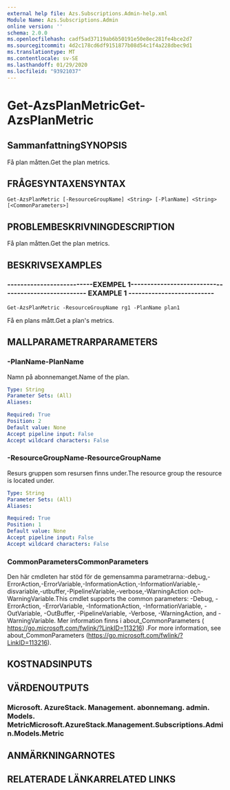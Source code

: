```yaml
---
external help file: Azs.Subscriptions.Admin-help.xml
Module Name: Azs.Subscriptions.Admin
online version: ''
schema: 2.0.0
ms.openlocfilehash: cadf5ad37119ab6b50191e50e8ec281fe4bce2d7
ms.sourcegitcommit: 4d2c178cd6df9151877b08d54c1f4a228dbec9d1
ms.translationtype: MT
ms.contentlocale: sv-SE
ms.lasthandoff: 01/29/2020
ms.locfileid: "93921037"
---
```

# <span data-ttu-id="c98a8-101">Get-AzsPlanMetric</span><span class="sxs-lookup"><span data-stu-id="c98a8-101">Get-AzsPlanMetric</span></span>

## <span data-ttu-id="c98a8-102">Sammanfattning</span><span class="sxs-lookup"><span data-stu-id="c98a8-102">SYNOPSIS</span></span>
<span data-ttu-id="c98a8-103">Få plan måtten.</span><span class="sxs-lookup"><span data-stu-id="c98a8-103">Get the plan metrics.</span></span>

## <span data-ttu-id="c98a8-104">FRÅGESYNTAXEN</span><span class="sxs-lookup"><span data-stu-id="c98a8-104">SYNTAX</span></span>

```
Get-AzsPlanMetric [-ResourceGroupName] <String> [-PlanName] <String> [<CommonParameters>]
```

## <span data-ttu-id="c98a8-105">PROBLEMBESKRIVNING</span><span class="sxs-lookup"><span data-stu-id="c98a8-105">DESCRIPTION</span></span>
<span data-ttu-id="c98a8-106">Få plan måtten.</span><span class="sxs-lookup"><span data-stu-id="c98a8-106">Get the plan metrics.</span></span>

## <span data-ttu-id="c98a8-107">BESKRIVS</span><span class="sxs-lookup"><span data-stu-id="c98a8-107">EXAMPLES</span></span>

### <span data-ttu-id="c98a8-108">--------------------------EXEMPEL 1--------------------------</span><span class="sxs-lookup"><span data-stu-id="c98a8-108">-------------------------- EXAMPLE 1 --------------------------</span></span>
```
Get-AzsPlanMetric -ResourceGroupName rg1 -PlanName plan1
```

<span data-ttu-id="c98a8-109">Få en plans mått.</span><span class="sxs-lookup"><span data-stu-id="c98a8-109">Get a plan's metrics.</span></span>

## <span data-ttu-id="c98a8-110">MALLPARAMETRAR</span><span class="sxs-lookup"><span data-stu-id="c98a8-110">PARAMETERS</span></span>

### <span data-ttu-id="c98a8-111">-PlanName</span><span class="sxs-lookup"><span data-stu-id="c98a8-111">-PlanName</span></span>
<span data-ttu-id="c98a8-112">Namn på abonnemanget.</span><span class="sxs-lookup"><span data-stu-id="c98a8-112">Name of the plan.</span></span>

```yaml
Type: String
Parameter Sets: (All)
Aliases: 

Required: True
Position: 2
Default value: None
Accept pipeline input: False
Accept wildcard characters: False
```

### <span data-ttu-id="c98a8-113">-ResourceGroupName</span><span class="sxs-lookup"><span data-stu-id="c98a8-113">-ResourceGroupName</span></span>
<span data-ttu-id="c98a8-114">Resurs gruppen som resursen finns under.</span><span class="sxs-lookup"><span data-stu-id="c98a8-114">The resource group the resource is located under.</span></span>

```yaml
Type: String
Parameter Sets: (All)
Aliases: 

Required: True
Position: 1
Default value: None
Accept pipeline input: False
Accept wildcard characters: False
```

### <span data-ttu-id="c98a8-115">CommonParameters</span><span class="sxs-lookup"><span data-stu-id="c98a8-115">CommonParameters</span></span>
<span data-ttu-id="c98a8-116">Den här cmdleten har stöd för de gemensamma parametrarna:-debug,-ErrorAction,-ErrorVariable,-InformationAction,-InformationVariable,-disvariable,-utbuffer,-PipelineVariable,-verbose,-WarningAction och-WarningVariable.</span><span class="sxs-lookup"><span data-stu-id="c98a8-116">This cmdlet supports the common parameters: -Debug, -ErrorAction, -ErrorVariable, -InformationAction, -InformationVariable, -OutVariable, -OutBuffer, -PipelineVariable, -Verbose, -WarningAction, and -WarningVariable.</span></span> <span data-ttu-id="c98a8-117">Mer information finns i about_CommonParameters ( https://go.microsoft.com/fwlink/?LinkID=113216) .</span><span class="sxs-lookup"><span data-stu-id="c98a8-117">For more information, see about_CommonParameters (https://go.microsoft.com/fwlink/?LinkID=113216).</span></span>

## <span data-ttu-id="c98a8-118">KOSTNADS</span><span class="sxs-lookup"><span data-stu-id="c98a8-118">INPUTS</span></span>

## <span data-ttu-id="c98a8-119">VÄRDEN</span><span class="sxs-lookup"><span data-stu-id="c98a8-119">OUTPUTS</span></span>

### <span data-ttu-id="c98a8-120">Microsoft. AzureStack. Management. abonnemang. admin. Models. Metric</span><span class="sxs-lookup"><span data-stu-id="c98a8-120">Microsoft.AzureStack.Management.Subscriptions.Admin.Models.Metric</span></span>

## <span data-ttu-id="c98a8-121">ANMÄRKNINGAR</span><span class="sxs-lookup"><span data-stu-id="c98a8-121">NOTES</span></span>

## <span data-ttu-id="c98a8-122">RELATERADE LÄNKAR</span><span class="sxs-lookup"><span data-stu-id="c98a8-122">RELATED LINKS</span></span>

